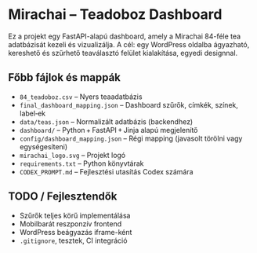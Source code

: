 # Mirachai – Teadoboz Dashboard

Ez a projekt egy FastAPI-alapú dashboard, amely a Mirachai 84-féle tea adatbázisát kezeli és vizualizálja.
A cél: egy WordPress oldalba ágyazható, kereshető és szűrhető teaválasztó felület kialakítása, egyedi designnal.

## Főbb fájlok és mappák

- `84_teadoboz.csv` – Nyers teaadatbázis
- `final_dashboard_mapping.json` – Dashboard szűrők, címkék, színek, label‑ek
- `data/teas.json` – Normalizált adatbázis (backendhez)
- `dashboard/` – Python + FastAPI + Jinja alapú megjelenítő
- `config/dashboard_mapping.json` – Régi mapping (javasolt törölni vagy egységesíteni)
- `mirachai_logo.svg` – Projekt logó
- `requirements.txt` – Python könyvtárak
- `CODEX_PROMPT.md` – Fejlesztési utasítás Codex számára

## TODO / Fejlesztendők

- Szűrők teljes körű implementálása
- Mobilbarát reszponzív frontend
- WordPress beágyazás iframe-ként
- `.gitignore`, tesztek, CI integráció
